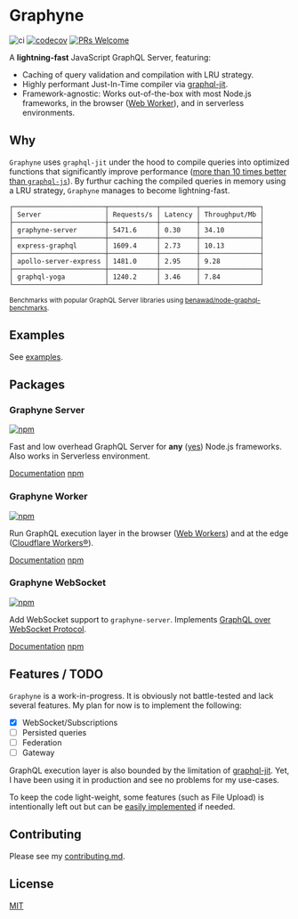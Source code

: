 # Graphyne

![ci](https://github.com/hoangvvo/graphyne/workflows/Test%20and%20coverage/badge.svg)
[![codecov](https://codecov.io/gh/hoangvvo/graphyne/branch/master/graph/badge.svg)](https://codecov.io/gh/hoangvvo/graphyne)
[![PRs Welcome](https://badgen.net/badge/PRs/welcome/ff5252)](/CONTRIBUTING.md)

A **lightning-fast** JavaScript GraphQL Server, featuring:

- Caching of query validation and compilation with LRU strategy.
- Highly performant Just-In-Time compiler via [graphql-jit](https://github.com/zalando-incubator/graphql-jit).
- Framework-agnostic: Works out-of-the-box with most Node.js frameworks, in the browser ([Web Worker](https://developer.mozilla.org/en-US/docs/Web/API/Web_Workers_API)), and in serverless environments.

## Why

`Graphyne` uses `graphql-jit` under the hood to compile queries into optimized functions that significantly improve performance ([more than 10 times better than `graphql-js`](https://github.com/zalando-incubator/graphql-jit#benchmarks)). By furthur caching the compiled queries in memory using a LRU strategy, `Graphyne` manages to become lightning-fast.

```
┌───────────────────────┬────────────┬─────────┬───────────────┐
│ Server                │ Requests/s │ Latency │ Throughput/Mb │
├───────────────────────┼────────────┼─────────┼───────────────┤
│ graphyne-server       │ 5471.6     │ 0.30    │ 34.10         │
├───────────────────────┼────────────┼─────────┼───────────────┤
│ express-graphql       │ 1609.4     │ 2.73    │ 10.13         │
├───────────────────────┼────────────┼─────────┼───────────────┤
│ apollo-server-express │ 1481.0     │ 2.95    │ 9.28          │
├───────────────────────┼────────────┼─────────┼───────────────┤
│ graphql-yoga          │ 1240.2     │ 3.46    │ 7.84          │
└───────────────────────┴────────────┴─────────┴───────────────┘
```

<sup>Benchmarks with popular GraphQL Server libraries using [benawad/node-graphql-benchmarks](https://github.com/benawad/node-graphql-benchmarks).</sup>

## Examples

See [examples](examples).

## Packages

### Graphyne Server

[![npm](https://badgen.net/npm/v/graphyne-server)](https://www.npmjs.com/package/graphyne-server)

Fast and low overhead GraphQL Server for **any** ([yes](packages/graphyne-server#framework-specific-integration)) Node.js frameworks. Also works in Serverless environment.

[Documentation](packages/graphyne-server) [npm](https://www.npmjs.com/package/graphyne-server)

### Graphyne Worker

[![npm](https://badgen.net/npm/v/graphyne-worker)](https://www.npmjs.com/package/graphyne-worker)

Run GraphQL execution layer in the browser ([Web Workers](https://developer.mozilla.org/en-US/docs/Web/API/Web_Workers_API)) and at the edge ([Cloudflare Workers®](https://workers.cloudflare.com/)).

[Documentation](packages/graphyne-worker) [npm](https://www.npmjs.com/package/graphyne-worker)

### Graphyne WebSocket

[![npm](https://badgen.net/npm/v/graphyne-ws)](https://www.npmjs.com/package/graphyne-ws)

Add WebSocket support to `graphyne-server`. Implements [GraphQL over WebSocket Protocol](https://github.com/apollographql/subscriptions-transport-ws/blob/master/PROTOCOL.md).

[Documentation](packages/graphyne-ws) [npm](https://www.npmjs.com/package/graphyne-ws)

## Features / TODO

`Graphyne` is a work-in-progress. It is obviously not battle-tested and lack several features. My plan for now is to implement the following:

- [x] WebSocket/Subscriptions
- [ ] Persisted queries
- [ ] Federation
- [ ] Gateway

GraphQL execution layer is also bounded by the limitation of [graphql-jit](https://github.com/zalando-incubator/graphql-jit#differences-to-graphql-js). Yet, I have been using it in production and see no problems for my use-cases.

To keep the code light-weight, some features (such as File Upload) is intentionally left out but can be [easily implemented](packages/graphyne-server#file-uploads) if needed.

## Contributing

Please see my [contributing.md](/CONTRIBUTING.md).

## License

[MIT](LICENSE)
